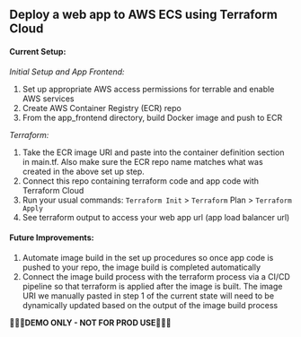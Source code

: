 ## Deploy a web app to AWS ECS using Terraform Cloud

#### **Current Setup:**

_Initial Setup and App Frontend:_

1. Set up appropriate AWS access permissions for terrable and enable AWS services
2. Create AWS Container Registry (ECR) repo
3. From the app_frontend directory, build Docker image and push to ECR

_Terraform:_

1. Take the ECR image URI and paste into the container definition section in main.tf. Also make sure the ECR repo name matches what was created in the above set up step.
2. Connect this repo containing terraform code and app code with Terraform Cloud
3. Run your usual commands: `Terraform Init` > `Terraform` Plan > `Terraform Apply`
4. See terraform output to access your web app url (app load balancer url)

#### **Future Improvements:**

1. Automate image build in the set up procedures so once app code is pushed to your repo, the image build is completed automatically
2. Connect the image build process with the terraform process via a CI/CD pipeline so that terraform is applied after the image is built. The image URI we manually pasted in step 1 of the current state will need to be dynamically updated based on the output of the image build process

**🙅🏻‍♀️DEMO ONLY - NOT FOR PROD USE🙅🏻‍♀️**
